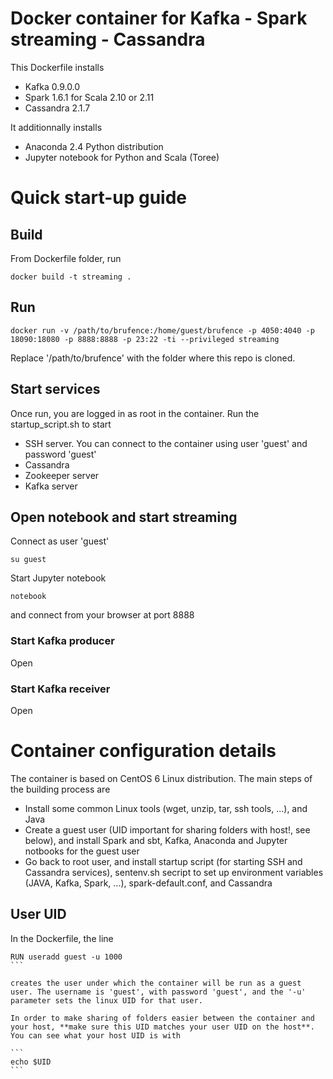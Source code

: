 # Docker container for Kafka - Spark streaming - Cassandra

This Dockerfile installs

* Kafka 0.9.0.0
* Spark 1.6.1 for Scala 2.10 or 2.11
* Cassandra 2.1.7

It additionnally installs

* Anaconda 2.4 Python distribution 
* Jupyter notebook for Python and Scala (Toree)

# Quick start-up guide

## Build

From Dockerfile folder, run

```
docker build -t streaming .
```

## Run

```
docker run -v /path/to/brufence:/home/guest/brufence -p 4050:4040 -p 18090:18080 -p 8888:8888 -p 23:22 -ti --privileged streaming
```

Replace '/path/to/brufence' with the folder where this repo is cloned.

## Start services

Once run, you are logged in as root in the container. Run the startup_script.sh to start

* SSH server. You can connect to the container using user 'guest' and password 'guest'
* Cassandra
* Zookeeper server
* Kafka server

## Open notebook and start streaming

Connect as user 'guest'

```
su guest
```

Start Jupyter notebook

```
notebook
```

and connect from your browser at port 8888

### Start Kafka producer

Open 

### Start Kafka receiver

Open

# Container configuration details

The container is based on CentOS 6 Linux distribution. The main steps of the building process are

* Install some common Linux tools (wget, unzip, tar, ssh tools, ...), and Java 
* Create a guest user (UID important for sharing folders with host!, see below), and install Spark and sbt, Kafka, Anaconda and Jupyter notbooks for the guest user
* Go back to root user, and install startup script (for starting SSH and Cassandra services), sentenv.sh secript to set up environment variables (JAVA, Kafka, Spark, ...), spark-default.conf, and Cassandra 

## User UID

In the Dockerfile, the line

````
RUN useradd guest -u 1000
```

creates the user under which the container will be run as a guest user. The username is 'guest', with password 'guest', and the '-u' parameter sets the linux UID for that user.

In order to make sharing of folders easier between the container and your host, **make sure this UID matches your user UID on the host**. You can see what your host UID is with

```
echo $UID
```



